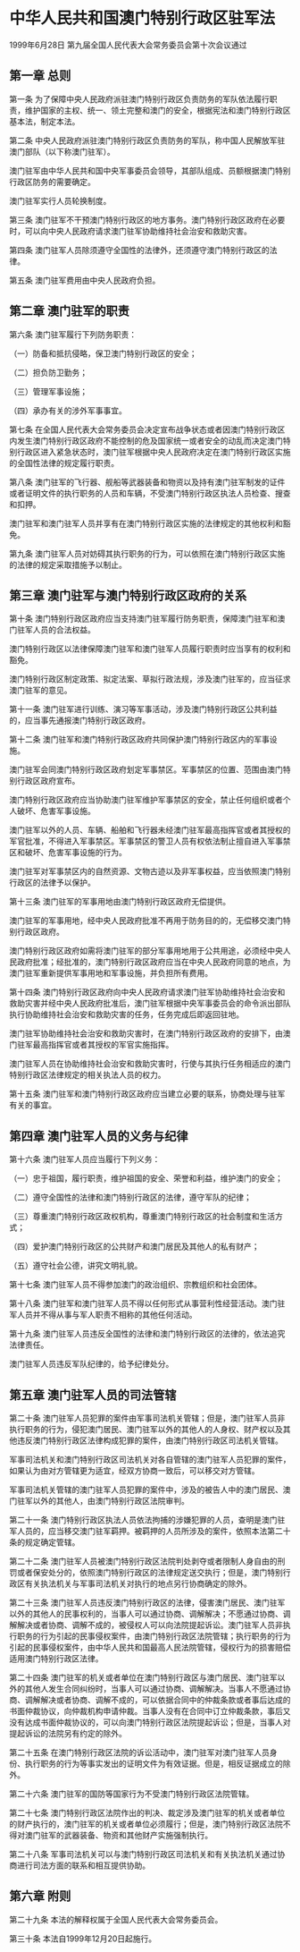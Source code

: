 # 中华人民共和国澳门特别行政区驻军法

1999年6月28日 第九届全国人民代表大会常务委员会第十次会议通过



## 第一章 总则

第一条 为了保障中央人民政府派驻澳门特别行政区负责防务的军队依法履行职责，维护国家的主权、统一、领土完整和澳门的安全，根据宪法和澳门特别行政区基本法，制定本法。

第二条 中央人民政府派驻澳门特别行政区负责防务的军队，称中国人民解放军驻澳门部队（以下称澳门驻军）。

澳门驻军由中华人民共和国中央军事委员会领导，其部队组成、员额根据澳门特别行政区防务的需要确定。

澳门驻军实行人员轮换制度。

第三条 澳门驻军不干预澳门特别行政区的地方事务。澳门特别行政区政府在必要时，可以向中央人民政府请求澳门驻军协助维持社会治安和救助灾害。

第四条 澳门驻军人员除须遵守全国性的法律外，还须遵守澳门特别行政区的法律。

第五条 澳门驻军费用由中央人民政府负担。

## 第二章 澳门驻军的职责

第六条 澳门驻军履行下列防务职责：

（一）防备和抵抗侵略，保卫澳门特别行政区的安全；

（二）担负防卫勤务；

（三）管理军事设施；

（四）承办有关的涉外军事事宜。

第七条 在全国人民代表大会常务委员会决定宣布战争状态或者因澳门特别行政区内发生澳门特别行政区政府不能控制的危及国家统一或者安全的动乱而决定澳门特别行政区进入紧急状态时，澳门驻军根据中央人民政府决定在澳门特别行政区实施的全国性法律的规定履行职责。

第八条 澳门驻军的飞行器、舰船等武器装备和物资以及持有澳门驻军制发的证件或者证明文件的执行职务的人员和车辆，不受澳门特别行政区执法人员检查、搜查和扣押。

澳门驻军和澳门驻军人员并享有在澳门特别行政区实施的法律规定的其他权利和豁免。

第九条 澳门驻军人员对妨碍其执行职务的行为，可以依照在澳门特别行政区实施的法律的规定采取措施予以制止。

## 第三章 澳门驻军与澳门特别行政区政府的关系

第十条 澳门特别行政区政府应当支持澳门驻军履行防务职责，保障澳门驻军和澳门驻军人员的合法权益。

澳门特别行政区以法律保障澳门驻军和澳门驻军人员履行职责时应当享有的权利和豁免。

澳门特别行政区制定政策、拟定法案、草拟行政法规，涉及澳门驻军的，应当征求澳门驻军的意见。

第十一条 澳门驻军进行训练、演习等军事活动，涉及澳门特别行政区公共利益的，应当事先通报澳门特别行政区政府。

第十二条 澳门驻军和澳门特别行政区政府共同保护澳门特别行政区内的军事设施。

澳门驻军会同澳门特别行政区政府划定军事禁区。军事禁区的位置、范围由澳门特别行政区政府宣布。

澳门特别行政区政府应当协助澳门驻军维护军事禁区的安全，禁止任何组织或者个人破坏、危害军事设施。

澳门驻军以外的人员、车辆、船舶和飞行器未经澳门驻军最高指挥官或者其授权的军官批准，不得进入军事禁区。军事禁区的警卫人员有权依法制止擅自进入军事禁区和破坏、危害军事设施的行为。

澳门驻军对军事禁区内的自然资源、文物古迹以及非军事权益，应当依照澳门特别行政区的法律予以保护。

第十三条 澳门驻军的军事用地由澳门特别行政区政府无偿提供。

澳门驻军的军事用地，经中央人民政府批准不再用于防务目的的，无偿移交澳门特别行政区政府。

澳门特别行政区政府如需将澳门驻军的部分军事用地用于公共用途，必须经中央人民政府批准；经批准的，澳门特别行政区政府应当在中央人民政府同意的地点，为澳门驻军重新提供军事用地和军事设施，并负担所有费用。

第十四条 澳门特别行政区政府向中央人民政府请求澳门驻军协助维持社会治安和救助灾害并经中央人民政府批准后，澳门驻军根据中央军事委员会的命令派出部队执行协助维持社会治安和救助灾害的任务，任务完成后即返回驻地。

澳门驻军协助维持社会治安和救助灾害时，在澳门特别行政区政府的安排下，由澳门驻军最高指挥官或者其授权的军官实施指挥。

澳门驻军人员在协助维持社会治安和救助灾害时，行使与其执行任务相适应的澳门特别行政区法律规定的相关执法人员的权力。

第十五条 澳门驻军和澳门特别行政区政府应当建立必要的联系，协商处理与驻军有关的事宜。

## 第四章 澳门驻军人员的义务与纪律

第十六条 澳门驻军人员应当履行下列义务：

（一）忠于祖国，履行职责，维护祖国的安全、荣誉和利益，维护澳门的安全；

（二）遵守全国性的法律和澳门特别行政区的法律，遵守军队的纪律；

（三）尊重澳门特别行政区政权机构，尊重澳门特别行政区的社会制度和生活方式；

（四）爱护澳门特别行政区的公共财产和澳门居民及其他人的私有财产；

（五）遵守社会公德，讲究文明礼貌。

第十七条 澳门驻军人员不得参加澳门的政治组织、宗教组织和社会团体。

第十八条 澳门驻军和澳门驻军人员不得以任何形式从事营利性经营活动。澳门驻军人员并不得从事与军人职责不相称的其他任何活动。

第十九条 澳门驻军人员违反全国性的法律和澳门特别行政区的法律的，依法追究法律责任。

澳门驻军人员违反军队纪律的，给予纪律处分。

## 第五章 澳门驻军人员的司法管辖

第二十条 澳门驻军人员犯罪的案件由军事司法机关管辖；但是，澳门驻军人员非执行职务的行为，侵犯澳门居民、澳门驻军以外的其他人的人身权、财产权以及其他违反澳门特别行政区法律构成犯罪的案件，由澳门特别行政区司法机关管辖。

军事司法机关和澳门特别行政区司法机关对各自管辖的澳门驻军人员犯罪的案件，如果认为由对方管辖更为适宜，经双方协商一致后，可以移交对方管辖。

军事司法机关管辖的澳门驻军人员犯罪的案件中，涉及的被告人中的澳门居民、澳门驻军以外的其他人，由澳门特别行政区法院审判。

第二十一条 澳门特别行政区执法人员依法拘捕的涉嫌犯罪的人员，查明是澳门驻军人员的，应当移交澳门驻军羁押。被羁押的人员所涉及的案件，依照本法第二十条的规定确定管辖。

第二十二条 澳门驻军人员被澳门特别行政区法院判处剥夺或者限制人身自由的刑罚或者保安处分的，依照澳门特别行政区的法律规定送交执行；但是，澳门特别行政区有关执法机关与军事司法机关对执行的地点另行协商确定的除外。

第二十三条 澳门驻军人员违反澳门特别行政区的法律，侵害澳门居民、澳门驻军以外的其他人的民事权利的，当事人可以通过协商、调解解决；不愿通过协商、调解解决或者协商、调解不成的，被侵权人可以向法院提起诉讼。澳门驻军人员非执行职务的行为引起的民事侵权案件，由澳门特别行政区法院管辖；执行职务的行为引起的民事侵权案件，由中华人民共和国最高人民法院管辖，侵权行为的损害赔偿适用澳门特别行政区法律。

第二十四条 澳门驻军的机关或者单位在澳门特别行政区与澳门居民、澳门驻军以外的其他人发生合同纠纷时，当事人可以通过协商、调解解决。当事人不愿通过协商、调解解决或者协商、调解不成的，可以依据合同中的仲裁条款或者事后达成的书面仲裁协议，向仲裁机构申请仲裁。当事人没有在合同中订立仲裁条款，事后又没有达成书面仲裁协议的，可以向澳门特别行政区法院提起诉讼；但是，当事人对提起诉讼的法院另有约定的除外。

第二十五条 在澳门特别行政区法院的诉讼活动中，澳门驻军对澳门驻军人员身份、执行职务的行为等事实发出的证明文件为有效证据。但是，相反证据成立的除外。

第二十六条 澳门驻军的国防等国家行为不受澳门特别行政区法院管辖。

第二十七条 澳门特别行政区法院作出的判决、裁定涉及澳门驻军的机关或者单位的财产执行的，澳门驻军的机关或者单位必须履行；但是，澳门特别行政区法院不得对澳门驻军的武器装备、物资和其他财产实施强制执行。

第二十八条 军事司法机关可以与澳门特别行政区司法机关和有关执法机关通过协商进行司法方面的联系和相互提供协助。

## 第六章 附则

第二十九条 本法的解释权属于全国人民代表大会常务委员会。

第三十条 本法自1999年12月20日起施行。